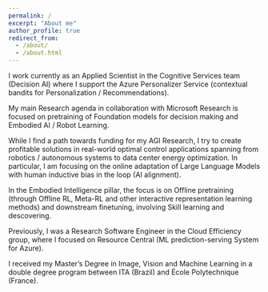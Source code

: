 ```yaml
---
permalink: /
excerpt: "About me"
author_profile: true
redirect_from: 
  - /about/
  - /about.html
---
```


I work currently as an Applied Scientist in the Cognitive Services team (Decision AI) where I support the Azure Personalizer Service (contextual bandits for Personalization / Recommendations). 

My main Research agenda in collaboration with Microsoft Research is focused on pretraining of Foundation models for decision making and Embodied AI / Robot Learning.

While I find a path towards funding for my AGI Research, I try to create profitable solutions in real-world optimal control applications spanning from robotics / autonomous systems to data center energy optimization. In particular, I am focusing on the online adaptation of Large Language Models with human inductive bias in the loop (AI alignment).

In the Embodied Intelligence pillar, the focus is on Offline pretraining (through Offline RL, Meta-RL and other interactive representation learning methods) and downstream finetuning, involving Skill learning and descovering.

Previously, I was a Research Software Engineer in the Cloud Efficiency group, where I focused on Resource Central (ML prediction-serving System for Azure).

I received my Master’s Degree in Image, Vision and Machine Learning in a double degree program between ITA (Brazil) and École Polytechnique (France).

